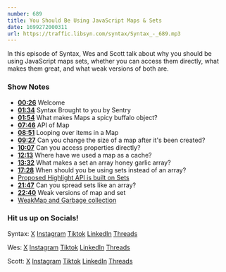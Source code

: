 ```yaml
---
number: 689
title: You Should Be Using JavaScript Maps & Sets
date: 1699272000311
url: https://traffic.libsyn.com/syntax/Syntax_-_689.mp3
---
```


In this episode of Syntax, Wes and Scott talk about why you should be using JavaScript maps sets, whether you can access them directly, what makes them great, and what weak versions of both are.

### Show Notes

* **[00:26](#t=00:26)** Welcome
* **[01:34](#t=01:34)** Syntax Brought to you by Sentry
* **[01:54](#t=01:54)** What makes Maps a spicy buffalo object?
* **[07:46](#t=07:46)** API of Map
* **[08:51](#t=08:51)** Looping over items in a Map
* **[09:27](#t=09:27)** Can you change the size of a map after it's been created?
* **[10:07](#t=10:07)** Can you access properties directly?
* **[12:13](#t=12:13)** Where have we used a map as a cache?
* **[13:32](#t=13:32)** What makes a set an array honey garlic array?
* **[17:28](#t=17:28)** When should you be using sets instead of an array?
* [Proposed Highlight API is built on Sets](https://developer.mozilla.org/en-US/docs/Web/API/Highlight)
* **[21:47](#t=21:47)** Can you spread sets like an array?
* **[22:40](#t=22:40)** Weak versions of map and set
* [WeakMap and Garbage collection](https://github.com/wesbos/es6-articles/blob/master/66%20-%20WeakMap%20and%20Garbage%20Collection.md)

### Hit us up on Socials!

Syntax: [X](https://twitter.com/syntaxfm) [Instagram](https://www.instagram.com/syntax_fm/) [Tiktok](https://www.tiktok.com/@syntaxfm) [LinkedIn](https://www.linkedin.com/company/96077407/admin/feed/posts/) [Threads](https://www.threads.net/@syntax_fm)

Wes: [X](https://twitter.com/wesbos) [Instagram](https://www.instagram.com/wesbos/) [Tiktok](https://www.tiktok.com/@wesbos) [LinkedIn](https://www.linkedin.com/in/wesbos/) [Threads](https://www.threads.net/@wesbos)

Scott: [X](https://twitter.com/stolinski) [Instagram](https://www.instagram.com/stolinski/) [Tiktok](https://www.tiktok.com/@stolinski) [LinkedIn](https://www.linkedin.com/in/stolinski/) [Threads](https://www.threads.net/@stolinski)